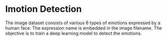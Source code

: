 # Imotion Detection
The image dataset consists of various 6 types of emotions expressed by a human face. The expression name is embedded in the image filename. The objective is to train a deep learning model to detect the emotions. 